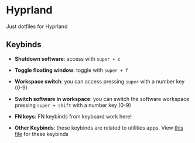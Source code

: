 # Hyprland

Just dotfiles for Hyprland

## Keybinds

- **Shutdown software**: access with `super + c`

- **Toggle floating window**: toggle with `super + f`

- **Workspace switch**: you can access pressing `super` with a number key (0-9)

- **Switch software in workspace**: you can switch the software workspace pressing `super + shift` with a number key (0-9)

- **FN keys**: FN keybinds from keyboard work here!

- **Other Keybinds**: these keybinds are related to utilities apps. View [this file](../apps/utilities/README.md) for these keybinds

